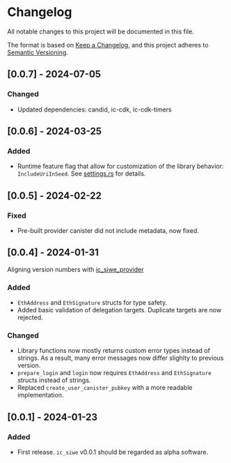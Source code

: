 # Changelog

All notable changes to this project will be documented in this file.

The format is based on [Keep a Changelog](https://keepachangelog.com/en/1.0.0/),
and this project adheres to [Semantic Versioning](https://semver.org/spec/v2.0.0.html).

## [0.0.7] - 2024-07-05

### Changed

- Updated dependencies: candid, ic-cdk, ic-cdk-timers

## [0.0.6] - 2024-03-25

### Added

- Runtime feature flag that allow for customization of the library behavior: `IncludeUriInSeed`. See [settings.rs](./src/settings.rs) for details.

## [0.0.5] - 2024-02-22

### Fixed

- Pre-built provider canister did not include metadata, now fixed.

## [0.0.4] - 2024-01-31

Aligning version numbers with [ic_siwe_provider](https://github.com/kristoferlund/ic-siwe/tree/main/packages/ic_siwe_provider)

### Added

- `EthAddress` and `EthSignature` structs for type safety.
- Added basic validation of delegation targets. Duplicate targets are now rejected.

### Changed
- Library functions now mostly returns custom error types instead of strings. As a result, many error messages now differ slighlty to previous version.
- `prepare_login` and `login` now requires `EthAddress` and `EthSignature` structs instead of strings.
- Replaced `create_user_canister_pubkey` with a more readable implementation.


##

## [0.0.1] - 2024-01-23

### Added

- First release. `ic_siwe` v0.0.1 should be regarded as alpha software.
